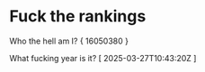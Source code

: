 # Fuck the rankings

Who the hell am I?
{ 16050380 }

What fucking year is it?
[ 2025-03-27T10:43:20Z ]

